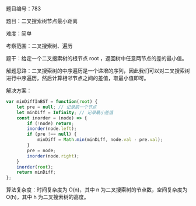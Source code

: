 题目编号：783

题目：二叉搜索树节点最小距离

难度：简单

考察范围：二叉搜索树、遍历

题干：给定一个二叉搜索树的根节点 root ，返回树中任意两节点的差的最小值。

解题思路：二叉搜索树的中序遍历是一个递增的序列，因此我们可以对二叉搜索树进行中序遍历，然后计算相邻节点之间的差值，取最小值即可。

解决方案：

```javascript
var minDiffInBST = function(root) {
    let pre = null; // 记录前一个节点
    let minDiff = Infinity; // 记录最小差值
    const inorder = (node) => {
        if (!node) return;
        inorder(node.left);
        if (pre !== null) {
            minDiff = Math.min(minDiff, node.val - pre.val);
        }
        pre = node;
        inorder(node.right);
    }
    inorder(root);
    return minDiff;
};
```

算法复杂度：时间复杂度为 O(n)，其中 n 为二叉搜索树的节点数，空间复杂度为 O(h)，其中 h 为二叉搜索树的高度。